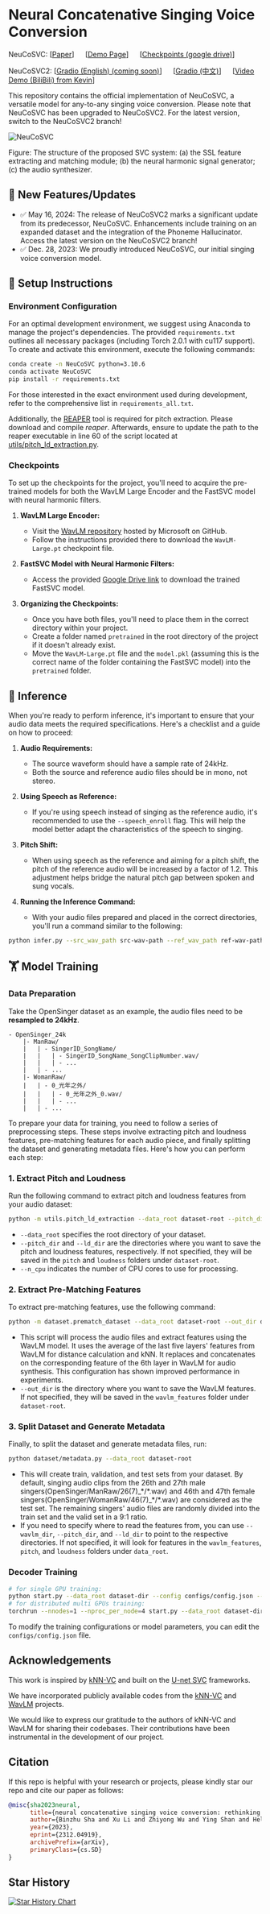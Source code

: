 # Neural Concatenative Singing Voice Conversion

NeuCoSVC: [[Paper](https://arxiv.org/abs/2312.04919)] &emsp; [[Demo Page](https://thuhcsi.github.io/NeuCoSVC/)] &emsp; [[Checkpoints (google drive)](https://drive.google.com/file/d/1QjoQ6mt7-OZPHF4X20TXbikYdg8NlepR/view?usp=drive_link)] <br>

NeuCoSVC2: [[Gradio (English) (coming soon)](https://openxlab.org.cn/apps/detail/Kevin676/NeuCoSVC2)] &emsp; [[Gradio (中文)](https://openxlab.org.cn/apps/detail/Kevin676/NeuCoSVC2)] &emsp; [[Video Demo (BiliBili) from Kevin](https://www.bilibili.com/video/BV1fz42127wX/?spm_id_from=333.337.search-card.all.click)] <br>

This repository contains the official implementation of NeuCoSVC, a versatile model for any-to-any singing voice conversion. Please note that NeuCoSVC has been upgraded to NeuCoSVC2. For the latest version, switch to the NeuCoSVC2 branch!

![NeuCoSVC](./img/Architecture.png)

Figure: The structure of the proposed SVC system: (a) the SSL feature extracting and matching module; (b) the neural harmonic signal generator; (c) the audio synthesizer.

## 🚩 New Features/Updates
- ✅ May 16, 2024: The release of NeuCoSVC2 marks a significant update from its predecessor, NeuCoSVC. Enhancements include training on an expanded dataset and the integration of the Phoneme Hallucinator. Access the latest version on the NeuCoSVC2 branch!
- ✅ Dec. 28, 2023: We proudly introduced NeuCoSVC, our initial singing voice conversion model.

## 🔧 Setup Instructions

### Environment Configuration

For an optimal development environment, we suggest using Anaconda to manage the project's dependencies. The provided `requirements.txt` outlines all necessary packages (including Torch 2.0.1 with cu117 support). To create and activate this environment, execute the following commands:

```bash
conda create -n NeuCoSVC python=3.10.6
conda activate NeuCoSVC
pip install -r requirements.txt
```

For those interested in the exact environment used during development, refer to the comprehensive list in `requirements_all.txt`.

Additionally, the [REAPER](https://github.com/google/REAPER) tool is required for pitch extraction. Please download and compile *reaper*. Afterwards, ensure to update the path to the reaper executable in line 60 of the script located at [utils/pitch_ld_extraction.py](utils/pitch_ld_extraction.py).

### Checkpoints

To set up the checkpoints for the project, you'll need to acquire the pre-trained models for both the WavLM Large Encoder and the FastSVC model with neural harmonic filters.

1. **WavLM Large Encoder:**
   - Visit the [WavLM repository](https://github.com/microsoft/unilm/tree/master/wavlm) hosted by Microsoft on GitHub.
   - Follow the instructions provided there to download the `WavLM-Large.pt` checkpoint file.

2. **FastSVC Model with Neural Harmonic Filters:**
   - Access the provided [Google Drive link](https://drive.google.com/file/d/1QjoQ6mt7-OZPHF4X20TXbikYdg8NlepR/view?usp=drive_link) to download the trained FastSVC model.

3. **Organizing the Checkpoints:**
   - Once you have both files, you'll need to place them in the correct directory within your project.
   - Create a folder named `pretrained` in the root directory of the project if it doesn't already exist.
   - Move the `WavLM-Large.pt` file and the `model.pkl` (assuming this is the correct name of the folder containing the FastSVC model) into the `pretrained` folder.

## 🌠 Inference

When you're ready to perform inference, it's important to ensure that your audio data meets the required specifications. Here's a checklist and a guide on how to proceed:

1. **Audio Requirements:**
   - The source waveform should have a sample rate of 24kHz.
   - Both the source and reference audio files should be in mono, not stereo.

2. **Using Speech as Reference:**
   - If you're using speech instead of singing as the reference audio, it's recommended to use the `--speech_enroll` flag. This will help the model better adapt the characteristics of the speech to singing.

3. **Pitch Shift:**
   - When using speech as the reference and aiming for a pitch shift, the pitch of the reference audio will be increased by a factor of 1.2. This adjustment helps bridge the natural pitch gap between spoken and sung vocals.

4. **Running the Inference Command:**
   - With your audio files prepared and placed in the correct directories, you'll run a command similar to the following:

```bash
python infer.py --src_wav_path src-wav-path --ref_wav_path ref-wav-path --out_path out-path --speech_enroll
```

## 🏋️ Model Training

### Data Preparation

Take the OpenSinger dataset as an example, the audio files need to be **resampled to 24kHz**. 

```
- OpenSinger_24k
    |- ManRaw/
    |   | - SingerID_SongName/
    |   |   | - SingerID_SongName_SongClipNumber.wav/
    |   |   | - ...
    |   | - ...
    |- WomanRaw/
    |   | - 0_光年之外/
    |   |   | - 0_光年之外_0.wav/ 
    |   |   | - ...
    |   | - ...
```

To prepare your data for training, you need to follow a series of preprocessing steps. These steps involve extracting pitch and loudness features, pre-matching features for each audio piece, and finally splitting the dataset and generating metadata files. Here's how you can perform each step:

### 1. Extract Pitch and Loudness

Run the following command to extract pitch and loudness features from your audio dataset:

```bash
python -m utils.pitch_ld_extraction --data_root dataset-root --pitch_dir dir-for-pitch --ld_dir dir-for-loudness --n_cpu 8
```

- `--data_root` specifies the root directory of your dataset.
- `--pitch_dir` and `--ld_dir` are the directories where you want to save the pitch and loudness features, respectively. If not specified, they will be saved in the `pitch` and `loudness` folders under `dataset-root`.
- `--n_cpu` indicates the number of CPU cores to use for processing.

### 2. Extract Pre-Matching Features

To extract pre-matching features, use the following command:

```bash
python -m dataset.prematch_dataset --data_root dataset-root --out_dir dir-for-wavlm-feats
```

- This script will process the audio files and extract features using the WavLM model. It uses the average of the last five layers' features from WavLM for distance calculation and kNN. It replaces and concatenates on the corresponding feature of the 6th layer in WavLM for audio synthesis. This configuration has shown improved performance in experiments.
- `--out_dir` is the directory where you want to save the WavLM features. If not specified, they will be saved in the `wavlm_features` folder under `dataset-root`.

### 3. Split Dataset and Generate Metadata

Finally, to split the dataset and generate metadata files, run:

```bash
python dataset/metadata.py --data_root dataset-root
```

- This will create train, validation, and test sets from your dataset. By default, singing audio clips from the 26th and 27th male singers(OpenSinger/ManRaw/26(7)\_\*/\*.wav) and 46th and 47th female singers(OpenSinger/WomanRaw/46(7)\_\*/\*.wav) are considered as the test set. The remaining singers' audio files are randomly divided into the train set and the valid set in a 9:1 ratio.
- If you need to specify where to read the features from, you can use `--wavlm_dir`, `--pitch_dir`, and `--ld_dir` to point to the respective directories. If not specified, it will look for features in the `wavlm_features`, `pitch`, and `loudness` folders under `data_root`.

### Decoder Training

```bash
# for single GPU training:
python start.py --data_root dataset-dir --config configs/config.json --cp_path pretrained
# for distributed multi GPUs training:
torchrun --nnodes=1 --nproc_per_node=4 start.py --data_root dataset-dir --config configs/config.json --cp_path pretrained
```

To modify the training configurations or model parameters, you can edit the `configs/config.json` file. 

## Acknowledgements

This work is inspired by [kNN-VC](https://github.com/bshall/knn-vc/tree/master) and built on the [U-net SVC](https://www.isca-speech.org/archive/interspeech_2022/li22da_interspeech.html) frameworks. 

We have incorporated publicly available codes from the [kNN-VC](https://github.com/bshall/knn-vc/tree/master) and [WavLM](https://github.com/microsoft/unilm/tree/master/wavlm) projects.

We would like to express our gratitude to the authors of kNN-VC and WavLM for sharing their codebases. Their contributions have been instrumental in the development of our project.

## Citation

If this repo is helpful with your research or projects, please kindly star our repo and cite our paper as follows:

```bibtex
@misc{sha2023neural,
      title={neural concatenative singing voice conversion: rethinking concatenation-based approach for one-shot singing voice conversion}, 
      author={Binzhu Sha and Xu Li and Zhiyong Wu and Ying Shan and Helen Meng},
      year={2023},
      eprint={2312.04919},
      archivePrefix={arXiv},
      primaryClass={cs.SD}
}
```

## Star History

[![Star History Chart](https://api.star-history.com/svg?repos=thuhcsi/NeuCoSVC&type=Date)](https://star-history.com/#thuhcsi/NeuCoSVC&Date)

